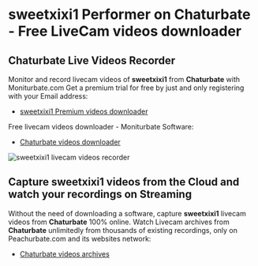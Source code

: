 # sweetxixi1 Performer on Chaturbate - Free LiveCam videos downloader

## Chaturbate Live Videos Recorder

Monitor and record livecam videos of **sweetxixi1** from **Chaturbate** with Moniturbate.com
Get a premium trial for free by just and only registering with your Email address:
* [sweetxixi1 Premium videos downloader](https://moniturbate.com/request-demo-licence-key.html)

Free livecam videos downloader - Moniturbate Software:
* [Chaturbate videos downloader](https://moniturbate.com/moniturbate-download-software.html)

![sweetxixi1 livecam videos recorder](https://peachurnet.com/templates/moniturbate-software.png)


## Capture sweetxixi1 videos from the Cloud and watch your recordings on Streaming

Without the need of downloading a software, capture **sweetxixi1** livecam videos from **Chaturbate** 100% online.
Watch Livecam archives from **Chaturbate** unlimitedly from thousands of existing recordings, only on Peachurbate.com and its websites network:
* [Chaturbate videos archives](https://peachurnet.com/)